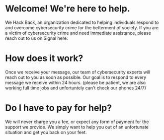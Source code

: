 # Welcome! We're here to help.
We Hack Back, an organization dedicated to helping individuals respond to and overcome cybersecurity crime for the betterment of society.
If you are a victim of cybersecurity crime and need immediate assistance, please reach out to us on Signal here:

# How does it work?
Once we receive your message, our team of cybersecurity experts will reach out to you as soon as possible.
Our goal is to respond to every message we receive within 24 hours. (please be patient, we are also working full time jobs and unfortuntely can't check our phones 24/7)

# Do I have to pay for help?
We will never charge you a fee, or expect any form of payment for the support we provide. We simply want to help you out of an unfortunate situation and get you back on your feet.
